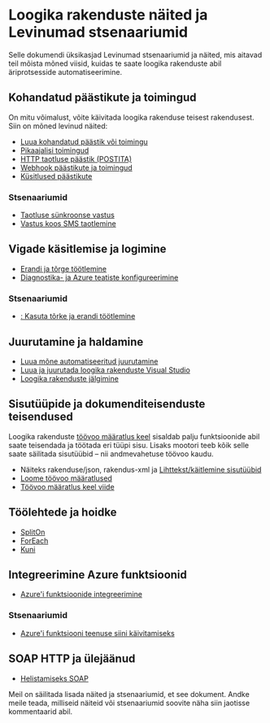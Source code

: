 <properties
   pageTitle="Loogika rakenduste näited ja stsenaariumid | Microsoft Azure'i"
   description="Levinud loogika rakenduste näiteid ja saate teada, kuidas rakendada tavastsenaariumid"
   services="logic-apps"
   documentationCenter=".net,nodejs,java"
   authors="jeffhollan"
   manager="erikre"
   editor=""/>

<tags
   ms.service="logic-apps"
   ms.devlang="multiple"
   ms.topic="article"
   ms.tgt_pltfrm="na"
   ms.workload="integration"
   ms.date="10/18/2016"
   ms.author="jehollan"/>

# <a name="logic-apps-examples-and-common-scenarios"></a>Loogika rakenduste näited ja Levinumad stsenaariumid

Selle dokumendi üksikasjad Levinumad stsenaariumid ja näited, mis aitavad teil mõista mõned viisid, kuidas te saate loogika rakenduste abil äriprotsesside automatiseerimine. 

## <a name="custom-triggers-and-actions"></a>Kohandatud päästikute ja toimingud

On mitu võimalust, võite käivitada loogika rakenduse teisest rakendusest. Siin on mõned levinud näited:

- [Luua kohandatud päästik või toimingu](app-service-logic-create-api-app.md)
- [Pikaajalisi toimingud](app-service-logic-create-api-app.md)
- [HTTP taotluse päästik (POSTITA)](app-service-logic-http-endpoint.md)
- [Webhook päästikute ja toimingud](app-service-logic-create-api-app.md)
- [Küsitlused päästikute](app-service-logic-create-api-app.md)

### <a name="scenarios"></a>Stsenaariumid

- [Taotluse sünkroonse vastus](app-service-logic-http-endpoint.md)
- [Vastus koos SMS taotlemine](https://channel9.msdn.com/Blogs/Windows-Azure/Azure-Logic-Apps-Walkthrough-Webhook-Functions-and-an-SMS-Bot)

## <a name="error-handling-and-logging"></a>Vigade käsitlemise ja logimine

- [Erandi ja tõrge töötlemine](app-service-logic-exception-handling.md)
- [Diagnostika- ja Azure teatiste konfigureerimine](app-service-logic-monitor-your-logic-apps.md)

### <a name="scenarios"></a>Stsenaariumid

- [: Kasuta tõrke ja erandi töötlemine](app-service-logic-scenario-error-and-exception-handling.md)

## <a name="deploying-and-managing"></a>Juurutamine ja haldamine

- [Luua mõne automatiseeritud juurutamine](app-service-logic-create-deploy-template.md)
- [Luua ja juurutada loogika rakenduste Visual Studio](app-service-logic-deploy-from-vs.md)
- [Loogika rakenduste jälgimine](app-service-logic-monitor-your-logic-apps.md)

## <a name="content-types-conversions-and-transformations"></a>Sisutüüpide ja dokumenditeisenduste teisendused

Loogika rakenduste [töövoo määratlus keel](http://aka.ms/logicappsdocs) sisaldab palju funktsioonide abil saate teisendada ja töötada eri tüüpi sisu.  Lisaks mootori teeb kõik selle saate säilitada sisutüübid – nii andmevahetuse töövoo kaudu.

- Näiteks rakenduse/json, rakendus-xml ja [Lihttekst/käitlemine sisutüübid](app-service-logic-content-type.md)
- [Loome töövoo määratlused](app-service-logic-author-definitions.md)
- [Töövoo määratlus keel viide](http://aka.ms/logicappsdocs)

## <a name="batches-and-looping"></a>Töölehtede ja hoidke

- [SplitOn](app-service-logic-loops-and-scopes.md)
- [ForEach](app-service-logic-loops-and-scopes.md)
- [Kuni](app-service-logic-loops-and-scopes.md)

## <a name="integrating-with-azure-functions"></a>Integreerimine Azure funktsioonid

- [Azure'i funktsioonide integreerimine](app-service-logic-azure-functions.md)

### <a name="scenarios"></a>Stsenaariumid

- [Azure'i funktsiooni teenuse siini käivitamiseks](app-service-logic-scenario-function-sb-trigger.md)

## <a name="http-rest-and-soap"></a>SOAP HTTP ja ülejäänud

 - [Helistamiseks SOAP](https://blogs.msdn.microsoft.com/logicapps/2016/04/07/using-soap-services-with-logic-apps/)


Meil on säilitada lisada näited ja stsenaariumid, et see dokument. Andke meile teada, milliseid näiteid või stsenaariumid soovite näha siin jaotisse kommentaarid abil.